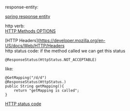 response-entity:       

[spring response entity](https://www.baeldung.com/spring-response-entity)

http verb:          
[HTTP Methods OPTIONS](https://developer.mozilla.org/en-US/docs/Web/HTTP/Methods/OPTIONS)

[HTTP Headers](https://developer.mozilla.org/en-US/docs/Web/HTTP/Headers    
http status code: 
if the method called we can get this status 

    @ResponseStatus(HttpStatus.NOT_ACCEPTABLE)

like:
    
    @GetMapping("/d/d")
    @ResponseStatus(HttpStatus.)
    public String getMapping(){
        return "getMapping is called";
    }



[HTTP status code](https://developer.mozilla.org/en-US/docs/Web/HTTP/Methods/OPTIONS)